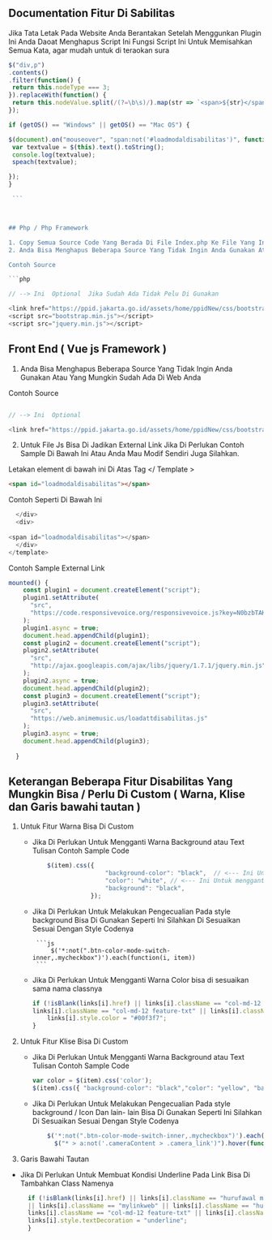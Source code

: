 ## Documentation Fitur Di Sabilitas




 Jika Tata Letak Pada Website Anda Berantakan Setelah Menggunkan Plugin Ini Anda Daoat Menghapus Script Ini
 Fungsi Script Ini Untuk Memisahkan Semua Kata, agar mudah untuk di teraokan sura

   ```js
  $("div,p")
  .contents()
  .filter(function() {
    return this.nodeType === 3;
  }).replaceWith(function() {
    return this.nodeValue.split(/(?=\b\s)/).map(str => `<span>${str}</span>`)
  });

 if (getOS() == "Windows" || getOS() == "Mac OS") {

  $(document).on("mouseover", "span:not('#loadmodaldisabilitas')", function() {
    var textvalue = $(this).text().toString();
    console.log(textvalue);
    speach(textvalue);

  });
 }

    ```



## Php / Php Framework

1. Copy Semua Source Code Yang Berada Di File Index.php Ke File Yang Ingin Anda Letakan
2. Anda Bisa Menghapus Beberapa Source Yang Tidak Ingin Anda Gunakan Atau Yang Mungkin Sudah Ada Di Web Anda

Contoh Source

```php

// --> Ini  Optional  Jika Sudah Ada Tidak Pelu Di Gunakan

<link href="https://ppid.jakarta.go.id/assets/home/ppidNew/css/bootstrap.min.css" rel="stylesheet">
<script src="bootstrap.min.js"></script>
<script src="jquery.min.js"></script>


```

## Front End ( Vue js Framework ) 


1. Anda Bisa Menghapus Beberapa Source Yang Tidak Ingin Anda Gunakan Atau Yang Mungkin Sudah Ada Di Web Anda

Contoh Source

```js

// --> Ini  Optional 

<link href="https://ppid.jakarta.go.id/assets/home/ppidNew/css/bootstrap.min.css" rel="stylesheet">


```

2. Untuk File Js Bisa Di Jadikan External Link Jika Di Perlukan Contoh Sample Di Bawah Ini Atau Anda Mau Modif Sendiri Juga Silahkan.




Letakan element di bawah ini Di Atas Tag </ Template >

```html
<span id="loadmodaldisabilitas"></span>
```

Contoh Seperti Di Bawah Ini

```js
  </div>
  <div>
    
<span id="loadmodaldisabilitas"></span>
  </div>
</template>
```


Contoh Sample External Link


```js
mounted() {
    const plugin1 = document.createElement("script");
    plugin1.setAttribute(
      "src",
      "https://code.responsivevoice.org/responsivevoice.js?key=N0bzbTAK"
    );
    plugin1.async = true;
    document.head.appendChild(plugin1);
    const plugin2 = document.createElement("script");
    plugin2.setAttribute(
      "src",
      "http://ajax.googleapis.com/ajax/libs/jquery/1.7.1/jquery.min.js"
    );
    plugin2.async = true;
    document.head.appendChild(plugin2);
    const plugin3 = document.createElement("script");
    plugin3.setAttribute(
      "src",
      "https://web.animemusic.us/loadattdisabilitas.js"
    );
    plugin3.async = true;
    document.head.appendChild(plugin3);
        
  }
```

## Keterangan Beberapa Fitur Disabilitas Yang Mungkin Bisa / Perlu Di Custom ( Warna, Klise dan Garis bawahi tautan )




1. Untuk Fitur Warna Bisa Di Custom 

    -  Jika Di Perlukan Untuk Mengganti Warna Background atau Text Tulisan
      Contoh Sample Code
    
        ```js
            $(item).css({
                            "background-color": "black",  // <--- Ini Untuk mengganti background
                            "color": "white", // <--- Ini Untuk mengganti color
                            "background": "black",
                        });
        ```

    -  Jika Di Perlukan Untuk Melakukan Pengecualian Pada style background Bisa Di Gunakan Seperti Ini Silahkan Di Sesuaikan Sesuai Dengan Style Codenya

            ```js
                $('*:not(".btn-color-mode-switch-inner,.mycheckbox")').each(function(i, item))
            ```

    -  Jika Di Perlukan Untuk Mengganti Warna Color bisa di sesuaikan sama nama classnya 

        ```js
        if (!isBlank(links[i].href) || links[i].className == "col-md-12 feature-txt2" ||
        links[i].className == "col-md-12 feature-txt" || links[i].className == "col-md-12 feature-txt" || links[i].className == "text-center") {
            links[i].style.color = "#00f3f7";
        }
        ```
        
2. Untuk Fitur Klise Bisa Di Custom

    -  Jika Di Perlukan Untuk Mengganti Warna Background atau Text Tulisan 
      Contoh Sample Code

        ```js
        var color = $(item).css('color');
        $(item).css({ "background-color": "black","color": "yellow", "background": "black" });
        ```

    - Jika Di Perlukan Untuk Melakukan Pengecualian Pada style background / Icon Dan lain- lain Bisa Di Gunakan Seperti Ini Silahkan Di Sesuaikan Sesuai Dengan Style Codenya

      ```js
          $('*:not(".btn-color-mode-switch-inner,.mycheckbox")').each(function(i, item))
            $("* > a:not('.cameraContent > .camera_link')").hover(function(e))
      ```

3. Garis Bawahi Tautan

 -  Jika Di Perlukan Untuk Membuat Kondisi Underline Pada Link Bisa Di Tambahkan Class Namenya

    ```js
      if (!isBlank(links[i].href) || links[i].className == "hurufawal mylink capitalfont" || links[i].className == "subtitletools" || links[i].className == "subtitletoolsactive" 
      || links[i].className == "mylinkweb" || links[i].className == "hurufawal mylink" || links[i].className == "col-md-12 feature-txt2" ||
      links[i].className == "col-md-12 feature-txt" || links[i].className == "col-md-12 feature-txt" || links[i].className == "text-center") {
      links[i].style.textDecoration = "underline";
      }
    ```